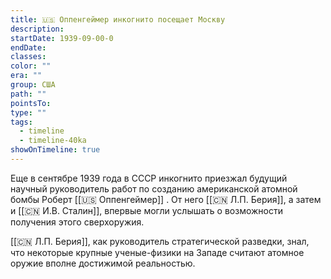 ```yaml
---
title: 🇺🇸 Оппенгеймер инкогнито посещает Москву
description: 
startDate: 1939-09-00-0
endDate: 
classes: 
color: ""
era: ""
group: США
path: ""
pointsTo: 
type: ""
tags:
  - timeline
  - timeline-40ka
showOnTimeline: true
---
```


Еще в сентябре 1939 года в СССР инкогнито приезжал будущий научный руководитель работ по созданию американской атомной бомбы Роберт [[🇺🇸 Оппенгеймер]] . От него [[🇨🇳 Л.П. Берия]], а затем и [[🇨🇳 И.В. Сталин]], впервые могли услышать о возможности получения этого сверхоружия.

[[🇨🇳 Л.П. Берия]], как руководитель стратегической разведки, знал, что некоторые крупные ученые-физики на Западе считают атомное оружие вполне достижимой реальностью. 

